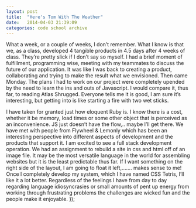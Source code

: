 ```yaml
---
layout: post
title:  "Here's Tom With The Weather"
date:   2014-04-03 21:39:09
categories: code school archive 
---
```


What a week, or a couple of weeks, I don’t remember. What I know is that we, as a class, developed 4
tangible products in 4.5 days after 4 weeks of class. They’re pretty slick if I don’t say so myself.
I had a brief moment of fulfillment, programming wise, meeting with my teammates to discuss the
future of our application. It was like I was back to creating a product, collaborating and trying to
make the result what we envisioned. Then came Monday. The plans I had to work on our project were
completely upended by the need to learn the ins and outs of Javascript. I would compare it, thus
far, to reading Atlas Shrugged. Everyone tells me it is good, I am sure it’s interesting, but
getting into is like starting a fire with two wet&nbsp;sticks.

I have taken for granted just how eloquent Ruby is. I know there is a cost, whether it be memory,
load times or some other object that is perceived as an inconvenience. JS just doesn’t have the
flow,.. maybe I’ll get there. We have met with people from Flywheel & Lemonly which has been an
interesting perspective into different aspects of development and the products that support it. I am
excited to see a full stack development operation. We had an assignment to rebuild a site in css and
html off of an image file. It may be the most versatile language in the world for assembling
websites but it is the least predictable thus far. If I want something on the right side of the
layout, I am going to float it left,……. makes sense to me! Once I completely develop my system,
which I have named CSS Tetris, I’ll like it a lot better. Regardless of the feelings I have from day
to day regarding language idiosyncrasies or small amounts of pent up energy from working through
frustrating problems the challenges are wicked fun and the people make it enjoyable.&nbsp;});
